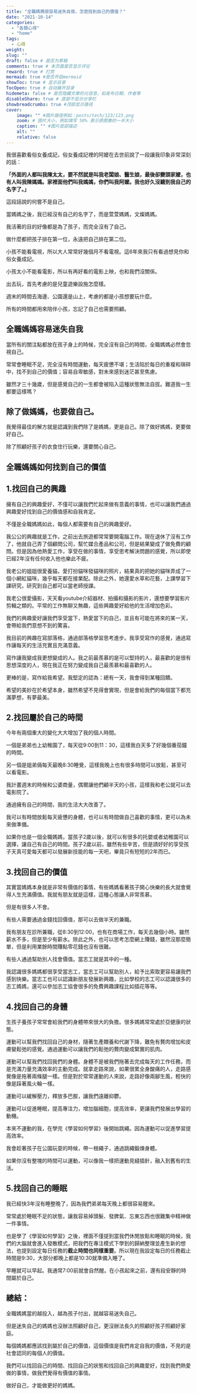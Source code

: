 ```yaml
---
title: "全職媽媽很容易迷失自我，怎麼找到自己的價值？"
date: "2021-10-14"
categories: 
  - "各類心得"
  - "home"
tags: 
  - 心得
weight:
slug: ""
draft: false # 是否为草稿
comments: true # 本页面是否显示评论
reward: true # 打赏
mermaid: true #是否开启mermaid
showToc: true # 显示目录
TocOpen: true # 自动展开目录
hidemeta: false # 是否隐藏文章的元信息，如发布日期、作者等
disableShare: true # 底部不显示分享栏
showbreadcrumbs: true #顶部显示路径
cover:
    image: "" #图片路径例如：posts/tech/123/123.png
    zoom: # 图片大小，例如填写 50% 表示原图像的一半大小
    caption: "" #图片底部描述
    alt: ""
    relative: false
---
```


我很喜歡看俗女養成記，俗女養成記裡的阿嬤在去世前說了一段讓我印象非常深刻的話：

**「外面的人都叫我陳太太，要不然就是叫我老闆娘、醫生娘，最後卻變頭家嬤，也有人叫我陳媽媽。家裡面他們叫我媽媽，你們叫我阿嬤。我也好久沒聽到我自己的名字了。」**

這段話說的何嘗不是自己。

當媽媽之後，我已經沒有自己的名字了，而是萱萱媽媽，文燦媽媽。

我活著的目的好像都是為了孩子，而完全沒有了自己。

做什麼都把孩子排在第一位，永遠把自己排在第二位。

小孩不能看電視，所以大人常常好幾個月不看電視。這6年來我只有看過想見你和俗女養成記。

小孩太小不能看電影，所以有再好看的電影上映，也和我們沒關係。

出去玩，首先考慮的是兒童遊樂設施怎麼樣。

週末的時間去海邊、公園還是山上，考慮的都是小孩想要玩什麼。

所有的時間都用來陪伴小孩，忘記了自己也需要照顧。

## 全職媽媽容易迷失自我

當所有的關注點都放在孩子身上的時候，完全沒有自己的時間，全職媽媽必然會忽視自己。

常常會睡眠不足，完全沒有時間運動，每天疲憊不堪；生活陷於每日的重複和瑣碎中，找不到自己的價值；容易自卑敏感，對未來感到迷茫甚至焦慮。

雖然才三十幾歲，但是感覺自己的一生都會被陷入這種狀態無法自拔。難道我一生都要這樣嗎？

## 除了做媽媽，也要做自己。

我覺得最佳的解方就是認識到我們除了是媽媽，更是自己。除了做好媽媽，更要做好自己。

除了照顧好孩子的衣食住行玩樂，還要關心自己。

## 全職媽媽如何找到自己的價值

## 1.找回自己的興趣

擁有自己的興趣愛好，不僅可以讓我們忙起來做有意義的事情，也可以讓我們通過興趣愛好找到自己的價值感和自我肯定。

不僅是全職媽媽如此，每個人都需要有自己的興趣愛好。

我公公的興趣就是工作，之前出去旅遊都常常要開電腦工作。現在退休了沒有工作了，他就自己弄了個顧問公司，幫忙媒合產品和公司，但是結果變成了做免費的顧問。但是因為他熱愛工作，享受在做的事情，享受思考解決問題的感覺，所以即使已經2年沒有任何收入他也樂此不疲。

我老公的姐姐很愛養貓，愛打扮貓咪發貓咪的照片，結果真的把她的貓咪弄成了一個小網紅貓咪，幾乎每天都在接業配。除此之外，她還愛水草和花藝，上課學習下課研究，研究到自己都可以當老師授課。

我老公很愛攝影，天天看youtube介紹器材、拍攝和攝影的影片，還想要學習影片剪輯之類的。平常的工作無聊又無趣，這些興趣愛好給他的生活增加色彩。

我們的興趣愛好讓我們享受當下，熱愛當下的自己，並且有可能在將來的某一天，會帶給我們意想不到的驚喜。

我目前的興趣在寫部落格，通過部落格學習思考進步。我享受寫作的感覺，通過寫作讓每天的生活充實且充滿意義。

寫作讓我變成我更想變成的人。我之前最羨慕的是可以堅持的人，最喜歡的是很有思想深度的人，現在我正在努力變成我自己最羨慕和最喜歡的人。

更棒的是，寫作給我希望。我堅定的認為：總有一天，我會得到某種回饋。

希望的美妙在於希望本身，雖然希望不見得會實現，但是會給我們的每個當下都充滿夢想，有夢最美。

## 2.找回屬於自己的時間

今年有兩個重大的變化大大增加了我的個人時間。

一個是弟弟也上幼稚園了，每天從9:00到11：30，這樣我白天多了好幾個番茄鐘的時間。

另一個是姐弟倆每天最晚8:30睡覺，這樣我晚上也有很多時間可以放鬆，甚至可以看電影。

我計畫週末的時候和公婆商量，偶爾讓他們顧半天的小孩，這樣我和老公就可以去電影院了。

通過擁有自己的時間，我的生活大大改善了。

我可以有時間放鬆每天疲憊的身體，也可以有時間做自己喜歡的事情，更可以為未來做準備。

如果你也是一個全職媽媽，當孩子2歲以後，就可以有很多的托嬰或者幼稚園可以選擇，讓自己有自己的時間。孩子2歲以前，雖然有些辛苦，但是請好好的享受孩子天真可愛每天都可以發展新技能的每一天吧，畢竟只有短短的2年而已。

## 3.找回自己的價值

其實當媽媽本身就是非常有價值的事情，有些媽媽看著孩子開心快樂的長大就會覺得人生充滿價值。我就有朋友就是這樣，這種心態讓人非常羨慕。

但是有很多人不會。

有些人需要通過金錢找回價值，那可以去做半天的兼職。

我有朋友在診所兼職，從8:30到12:00，也有在商場工作，每天去幾個小時。雖然薪水不多，但是至少有薪水。除此之外，也可以思考怎麼網上賺錢，雖然沒那麼簡單，但是利用業餘時間賺點零花錢也沒有很難。

有些人通過幫助別人找會價值。當志工就是其中的一種。

我認識很多媽媽都很享受當志工，當志工可以幫助別人，給予比索取更容易讓我們感到快樂。當志工也可以認識新朋友發展新興趣，比如學校的志工可以認識很多的志工媽媽，還可以參加志工協會很多的免費興趣課程比如插花等等。

## 4.找回自己的身體

生孩子養孩子常常會給我們的身體帶來很大的負擔。很多媽媽常常處於亞健康的狀態。

運動可以幫我們找回自己的身材，隨著生產餵養和代謝下降，難免有贅肉增加和皮膚變鬆弛的感覺。通過運動可以讓我們的鬆弛的贅肉變成緊實的肌肉。

運動可以幫我們找回我們的身體。身體不是被我們拖著去完成每天的工作任務，而是充滿力量充滿效率的主動完成。就拿走路來說，如果很累全身酸痛的人，走路感覺像是拖著兩條腿一樣。但是對於常常運動的人來說，走路好像兩腳生風，輕快的像是踩著風火輪一樣。

運動可以緩解壓力，釋放多巴胺，讓我們遠離抑鬱。

運動可以促進睡眠，提高專注力，增加腦細胞，提高效率，更讓我們發展出學習的動機。

本來不運動的我，在學完《學習如何學習》後開始跳繩。因為運動可以促進學習提高效率。

我會趁著孩子在公園玩耍的時候，帶一根繩子，通過跳繩鍛煉身體。

如果你沒有整塊的時間可以運動，可以像我一樣把運動見縫插針，融入到舊有的生活。

## 5.找回自己的睡眠

我已經快3年沒有睡整晚了，因為我們弟弟每天晚上都很容易醒來。

常常處於睡眠不足的狀態，讓我容易掉頭髮、發脾氣、忘東忘西也很難集中精神做一件事情。

也是學了《學習如何學習》之後，裡面不僅提到當我們休閒放鬆和睡眠的時候，我們的大腦就會進入發散模式，把我們在專注模式下學到的歸納整理並產生新的想法，也提到設定每日任務的**截止時間也同樣重要**。所以現在我設定每日的任務截止時間是9:30，大部分都晚上都是10:30就準備入睡了。

早睡就可以早起。我通常7:00前就會自然醒。在小孩起來之前，還有段安靜的時間屬於自己。

## 總結：

全職媽媽當的越投入，越為孩子付出，就越容易迷失自己。

但是迷失自己的媽媽也沒辦法照顧好自己，更沒辦法長久的照顧好孩子照顧好家庭。

每個媽媽都應該找到屬於自己的價值，這個價值是我們肯定自我的價值，不見的是社會認同的每個人的價值。

我們可以找回自己的時間、找回自己的狀態和找回自己的興趣愛好，找到我們熱愛做的事情，做我們覺得有價值的事情。

做好自己，才能做更好的媽媽。
